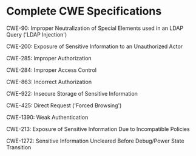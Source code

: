 

# Complete CWE Specifications

CWE-90: Improper Neutralization of Special Elements used in an LDAP Query ('LDAP Injection')

CWE-200: Exposure of Sensitive Information to an Unauthorized Actor

CWE-285: Improper Authorization

CWE-284: Improper Access Control

CWE-863: Incorrect Authorization

CWE-922: Insecure Storage of Sensitive Information

CWE-425: Direct Request ('Forced Browsing')

CWE-1390: Weak Authentication

CWE-213: Exposure of Sensitive Information Due to Incompatible Policies

CWE-1272: Sensitive Information Uncleared Before Debug/Power State Transition